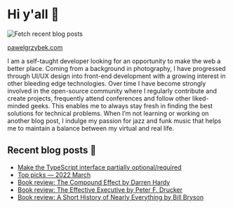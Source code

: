 # Hi y'all 👋

![Fetch recent blog posts](https://github.com/pawelgrzybek/pawelgrzybek/workflows/Fetch%20recent%20blog%20posts/badge.svg)

[pawelgrzybek.com](https://pawelgrzybek.com)

I am a self-taught developer looking for an opportunity to make the web a better place. Coming from a background in photography, I have progressed through UI/UX design into front-end development with a growing interest in other bleeding edge technologies. Over time I have become strongly involved in the open-source community where I regularly contribute and create projects, frequently attend conferences and follow other liked-minded geeks. This enables me to always stay fresh in finding the best solutions for technical problems. When I’m not learning or working on another blog post, I indulge my passion for jazz and funk music that helps me to maintain a balance between my virtual and real life.

## Recent blog posts 📝

<!-- FEED-START -->
- [Make the TypeScript interface partially optional/required](https://pawelgrzybek.com/make-the-typescript-interface-partially-optional-required/)
- [Top picks — 2022 March](https://pawelgrzybek.com/top-picks-2022-march/)
- [Book review: The Compound Effect by Darren Hardy](https://pawelgrzybek.com/book-review-the-compound-effect-by-darren-hardy/)
- [Book review: The Effective Executive by Peter F. Drucker](https://pawelgrzybek.com/book-review-the-effective-executive-by-peter-f-drucker/)
- [Book review: A Short History of Nearly Everything by Bill Bryson](https://pawelgrzybek.com/book-review-a-short-history-of-nearly-everything-by-bill-bryson/)
<!-- FEED-END -->